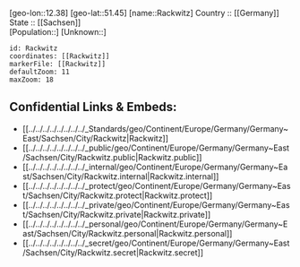 ﻿---
location: [51.45,12.38] 
mapzoom: [7,12] 
mapmarker: city 
type: City
tags:
- geo/City


SpocWebEntityId: 33595
isDeleted: false
confidential: public

---
[geo-lon::12.38] 
[geo-lat::51.45] 
[name::Rackwitz] 
Country :: [[Germany]]  
State :: [[Sachsen]]  
[Population::] 
[Unknown::] 


```leaflet
id: Rackwitz
coordinates: [[Rackwitz]] 
markerFile: [[Rackwitz]] 
defaultZoom: 11 
maxZoom: 18
```


## Confidential Links & Embeds: 
- [[../../../../../../../../_Standards/geo/Continent/Europe/Germany/Germany~East/Sachsen/City/Rackwitz|Rackwitz]] 
- [[../../../../../../../../_public/geo/Continent/Europe/Germany/Germany~East/Sachsen/City/Rackwitz.public|Rackwitz.public]] 
- [[../../../../../../../../_internal/geo/Continent/Europe/Germany/Germany~East/Sachsen/City/Rackwitz.internal|Rackwitz.internal]] 
- [[../../../../../../../../_protect/geo/Continent/Europe/Germany/Germany~East/Sachsen/City/Rackwitz.protect|Rackwitz.protect]] 
- [[../../../../../../../../_private/geo/Continent/Europe/Germany/Germany~East/Sachsen/City/Rackwitz.private|Rackwitz.private]] 
- [[../../../../../../../../_personal/geo/Continent/Europe/Germany/Germany~East/Sachsen/City/Rackwitz.personal|Rackwitz.personal]] 
- [[../../../../../../../../_secret/geo/Continent/Europe/Germany/Germany~East/Sachsen/City/Rackwitz.secret|Rackwitz.secret]] 
